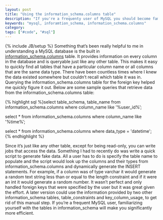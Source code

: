 ```yaml
---
layout: post
title: "Using the information_schema.columns table"
description: "If you're a frequenty user of MySQL you should become familiar with the information_schema.columns table. It's very handy for getting information about all the columns and tables in the MySQL database."
keywords: "mysql, inforamtion_schema, information_schema.columns"
category:
tags: ["#code", "#sql"]
---
```

{% include JB/setup %}
Something that’s been really helpful to me in understanding a MySQL database is the built in <a href="http://dev.mysql.com/doc/refman/5.0/en/columns-table.html" target="_blank">information_schema.columns</a> table. It provides information on every column in the database and is queryable just like any other table. This makes it easy to quickly find all tables that have a particular column name or all columns that are the same data type. There have been countless times where I knew the data existed somewhere but couldn’t recall which table it was in. Querying the information_schema.columns table for the foreign key helped me quickly figure it out. Below are some sample queries that retrieve data from the information_schema.columns table:

{% highlight sql %}select table_schema, table_name from information_schema.columns where column_name like '%user_id%’;

select * from information_schema.columns where column_name like '%time%’;

select * from information_schema.columns where data_type = 'datetime';
{% endhighlight %}

Since it’s just like any other table, except for being read-only, you can write jobs that access the data. Something I had to recently do was write a quick script to generate fake data. All a user has to do is specify the table name to populate and the script would look up the columns and their types from information_schema.columns and dynamically generate the INSERT statements. For example, if a column was of type varchar it would generate a random text string less than or equal to the length constraint and if it were an int it would generate a random number. It wasn’t perfect and only handled foreign keys that were specified by the user but it was great given the effort. A later version could use the information provided by two other information_schema tables, table_constraints and key_column_usage, to get rid of this manual step. If you’re a frequent MySQL user, familiarizing yourself with the tables in information_schema will make you significantly more efficient.
